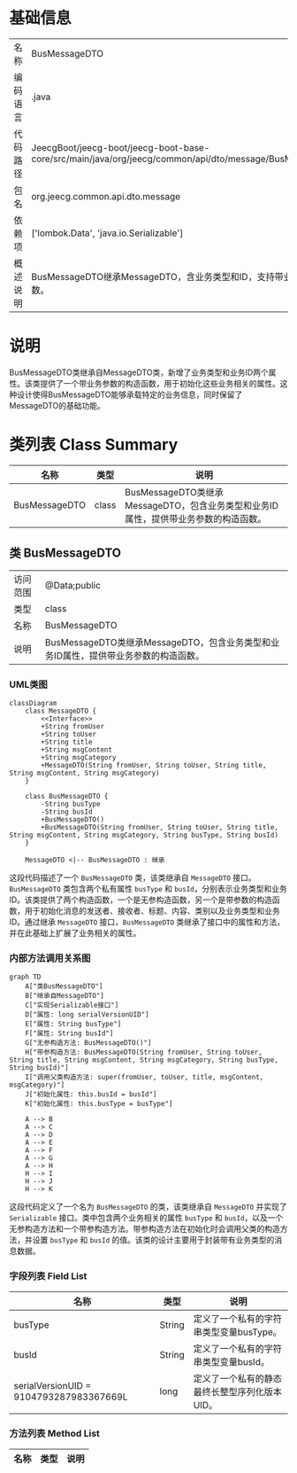 # 基础信息

|      |      |
|------|------|
| 名称 | BusMessageDTO |
| 编码语言 | .java |
| 代码路径 | JeecgBoot/jeecg-boot/jeecg-boot-base-core/src/main/java/org/jeecg/common/api/dto/message/BusMessageDTO.java |
| 包名 | org.jeecg.common.api.dto.message |
| 依赖项 | ['lombok.Data', 'java.io.Serializable'] |
| 概述说明 | BusMessageDTO继承MessageDTO，含业务类型和ID，支持带业务参数的构造函数。 |

# 说明

BusMessageDTO类继承自MessageDTO类，新增了业务类型和业务ID两个属性。该类提供了一个带业务参数的构造函数，用于初始化这些业务相关的属性。这种设计使得BusMessageDTO能够承载特定的业务信息，同时保留了MessageDTO的基础功能。

# 类列表 Class Summary

| 名称   | 类型  | 说明 |
|-------|------|-------------|
| BusMessageDTO | class | BusMessageDTO类继承MessageDTO，包含业务类型和业务ID属性，提供带业务参数的构造函数。 |



## 类 BusMessageDTO

|      |      |
|------|------|
| 访问范围 | @Data;public |
| 类型 | class |
| 名称 | BusMessageDTO |
| 说明 | BusMessageDTO类继承MessageDTO，包含业务类型和业务ID属性，提供带业务参数的构造函数。 |


### UML类图

```mermaid
classDiagram
    class MessageDTO {
        <<Interface>>
        +String fromUser
        +String toUser
        +String title
        +String msgContent
        +String msgCategory
        +MessageDTO(String fromUser, String toUser, String title, String msgContent, String msgCategory)
    }

    class BusMessageDTO {
        -String busType
        -String busId
        +BusMessageDTO()
        +BusMessageDTO(String fromUser, String toUser, String title, String msgContent, String msgCategory, String busType, String busId)
    }

    MessageDTO <|-- BusMessageDTO : 继承
```

这段代码描述了一个 `BusMessageDTO` 类，该类继承自 `MessageDTO` 接口。`BusMessageDTO` 类包含两个私有属性 `busType` 和 `busId`，分别表示业务类型和业务ID。该类提供了两个构造函数，一个是无参构造函数，另一个是带参数的构造函数，用于初始化消息的发送者、接收者、标题、内容、类别以及业务类型和业务ID。通过继承 `MessageDTO` 接口，`BusMessageDTO` 类继承了接口中的属性和方法，并在此基础上扩展了业务相关的属性。


### 内部方法调用关系图

```mermaid
graph TD
    A["类BusMessageDTO"]
    B["继承自MessageDTO"]
    C["实现Serializable接口"]
    D["属性: long serialVersionUID"]
    E["属性: String busType"]
    F["属性: String busId"]
    G["无参构造方法: BusMessageDTO()"]
    H["带参构造方法: BusMessageDTO(String fromUser, String toUser, String title, String msgContent, String msgCategory, String busType, String busId)"]
    I["调用父类构造方法: super(fromUser, toUser, title, msgContent, msgCategory)"]
    J["初始化属性: this.busId = busId"]
    K["初始化属性: this.busType = busType"]

    A --> B
    A --> C
    A --> D
    A --> E
    A --> F
    A --> G
    A --> H
    H --> I
    H --> J
    H --> K
```

这段代码定义了一个名为 `BusMessageDTO` 的类，该类继承自 `MessageDTO` 并实现了 `Serializable` 接口。类中包含两个业务相关的属性 `busType` 和 `busId`，以及一个无参构造方法和一个带参构造方法。带参构造方法在初始化时会调用父类的构造方法，并设置 `busType` 和 `busId` 的值。该类的设计主要用于封装带有业务类型的消息数据。

### 字段列表 Field List

| 名称  | 类型  | 说明 |
|-------|-------|------|
| busType | String | 定义了一个私有的字符串类型变量busType。 |
| busId | String | 定义了一个私有的字符串类型变量busId。 |
| serialVersionUID = 9104793287983367669L | long | 定义了一个私有的静态最终长整型序列化版本UID。 |

### 方法列表 Method List

| 名称  | 类型  | 说明 |
|-------|-------|------|




